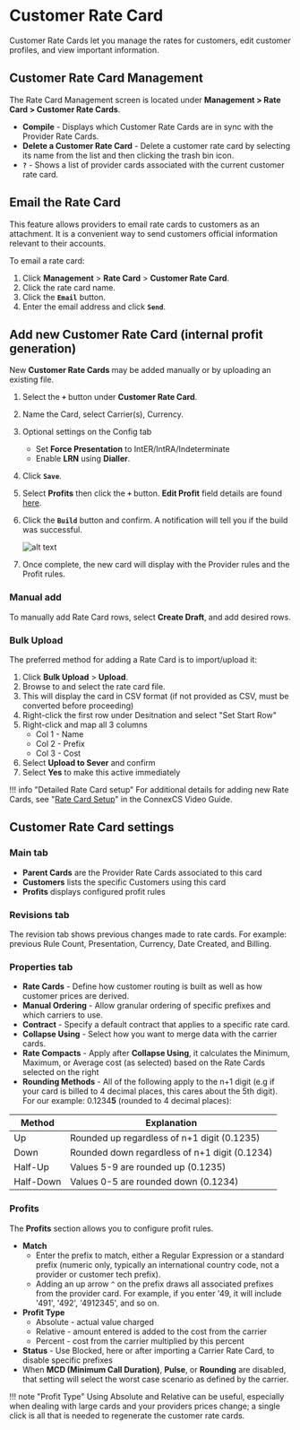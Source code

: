 # Customer Rate Card

Customer Rate Cards let you manage the rates for customers, edit customer profiles, and view important information. 

## Customer Rate Card Management 
The Rate Card Management screen is located under **Management > Rate Card > Customer Rate Cards**.

* **Compile** - Displays which Customer Rate Cards are in sync with the Provider Rate Cards. 
* **Delete a Customer Rate Card** - Delete a customer rate card by selecting its name from the list and then clicking the trash bin icon. 
* **`?`** - Shows a list of provider cards associated with the current customer rate card. 

## Email the Rate Card
This feature allows providers to email rate cards to customers as an attachment. It is a convenient way to send customers official information relevant to their accounts.  

To email a rate card:
1. Click **Management** > **Rate Card** > **Customer Rate Card**.
2. Click the rate card name.
3. Click the **`Email`** button.
4. Enter the email address and click **`Send`**.

## Add new Customer Rate Card (internal profit generation) 
New **Customer Rate Cards** may be added manually or by uploading an existing file. 

1. Select the **`+`** button under **Customer Rate Card**. 
2. Name the Card, select Carrier(s), Currency.
3. Optional settings on the Config tab
    * Set **Force Presentation** to IntER/IntRA/Indeterminate
    * Enable **LRN** using **Dialler**.
4. Click **`Save`**.
5. Select **Profits** then click the **`+`** button. **Edit Profit** field details are found [here](https://staging--connexcs-docs.netlify.app/customer-ratecard/#profits).
6. Click the **`Build`** button and confirm.  A notification will tell you if the build was successful.
    
    ![alt text][ccard-14] 
    
7. Once complete, the new card will display with the Provider rules and the Profit rules.

### Manual add
To manually add Rate Card rows, select **Create Draft**, and add desired rows. 

### Bulk Upload
The preferred method for adding a Rate Card is to import/upload it:

1. Click **Bulk Upload** > **Upload**.
2. Browse to and select the rate card file.
3. This will display the card in CSV format (if not provided as CSV, must be converted before proceeding)
4. Right-click the first row under Desitnation and select "Set Start Row"
5. Right-click and map all 3 columns
    * Col 1 - Name
    * Col 2 - Prefix
    * Col 3 - Cost
6. Select **Upload to Sever** and confirm
7. Select **Yes** to make this active immediately 
   
!!! info "Detailed Rate Card setup" 
    For additional details for adding new Rate Cards, see "[Rate Card Setup](https://staging--connexcs-docs.netlify.app/video-guide/#rate-card-setup)" in the ConnexCS Video Guide.
    
## Customer Rate Card settings

### Main tab
* **Parent Cards** are the Provider Rate Cards associated to this card
* **Customers** lists the specific Customers using this card
* **Profits** displays configured profit rules

### Revisions tab
The revision tab shows previous changes made to rate cards. For example: previous Rule Count, Presentation, Currency, Date Created, and Billing.

### Properties tab
 * **Rate Cards** - Define how customer routing is built as well as how customer prices are derived.
 * **Manual Ordering** - Allow granular ordering of specific prefixes and which carriers to use. 
 * **Contract** - Specify a default contract that applies to a specific rate card. 
 * **Collapse Using** - Select how you want to merge data with the carrier cards.
 * **Rate Compacts** - Apply after **Collapse Using**, it calculates the Minimum, Maximum, or Average cost (as selected) based on the Rate Cards selected on the right
 * **Rounding Methods** - All of the following apply to the n+1 digit (e.g if your card is billed to 4 decimal places, this cares about the 5th digit). For our example: 0.1234**5** (rounded to 4 decimal places):
 
|Method|Explanation|
| --- | --- |
|Up|Rounded up regardless of n+1 digit (0.1235)|
|Down|Rounded down regardless of n+1 digit (0.1234)|
|Half-Up|Values 5-9 are rounded up (0.1235)|
|Half-Down|Values 0-5 are rounded down (0.1234)|


### Profits
The **Profits** section allows you to configure profit rules.

* **Match**
    * Enter the prefix to match, either a Regular Expression or a standard prefix (numeric only, typically an international country code, not a provider or customer tech prefix). 
    * Adding an up arrow `^` on the prefix draws all associated prefixes from the provider card. For example, if you enter '49, it will include '491', '492', '4912345', and so on.
* **Profit Type**
    * Absolute - actual value charged
    * Relative - amount entered is added to the cost from the carrier
    * Percent - cost from the carrier multiplied by this percent
* **Status** - Use Blocked, here or after importing a Carrier Rate Card, to disable specific prefixes
* When **MCD (Minimum Call Duration)**, **Pulse**, or **Rounding** are disabled, that setting will select the worst case scenario as defined by the carrier. 

!!! note "Profit Type"
    Using Absolute and Relative can be useful, especially when dealing with large cards and your providers prices change; a single click is all that is needed to regenerate the customer rate cards.


[ccard-11]: /card/img/149.png "ccard-11"
[customer-card-3]: /card/img/123.png "Customer-card-3"
[ccard-14]: /card/img/152.png "ccard-14"

